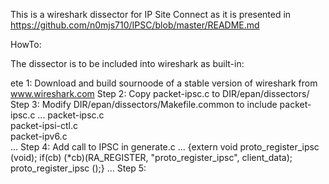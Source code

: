This is a wireshark dissector for IP Site Connect as it is presented in https://github.com/n0mjs710/IPSC/blob/master/README.md

HowTo:

The dissector is to be included into wireshark as built-in:

ete 1: Download and build sournoode of a stable version of wireshark from www.wireshark.com
Step 2: Copy packet-ipsc.c to DIR/epan/dissectors/
Step 3: Modify DIR/epan/dissectors/Makefile.common to include packet-ipsc.c
  ...
  packet-ipsc.c     \
  packet-ipsi-ctl.c \
  packet-ipv6.c   \
  ...
Step 4: Add call to IPSC in generate.c
  ...
  {extern void proto_register_ipsc (void); if(cb) (*cb)(RA_REGISTER, "proto_register_ipsc", client_data); proto_register_ipsc ();}
  ...
Step 5:
  
